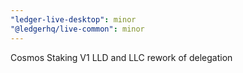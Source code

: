```yaml
---
"ledger-live-desktop": minor
"@ledgerhq/live-common": minor
---
```


Cosmos Staking V1 LLD and LLC rework of delegation
